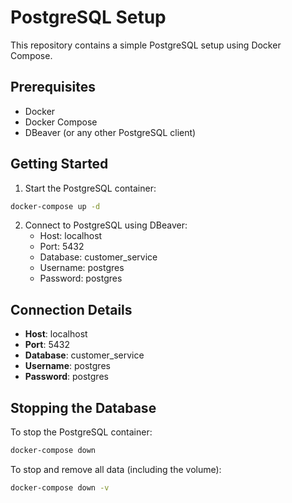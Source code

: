 # PostgreSQL Setup

This repository contains a simple PostgreSQL setup using Docker Compose.

## Prerequisites

- Docker
- Docker Compose
- DBeaver (or any other PostgreSQL client)

## Getting Started

1. Start the PostgreSQL container:
```bash
docker-compose up -d
```

2. Connect to PostgreSQL using DBeaver:
   - Host: localhost
   - Port: 5432
   - Database: customer_service
   - Username: postgres
   - Password: postgres

## Connection Details

- **Host**: localhost
- **Port**: 5432
- **Database**: customer_service
- **Username**: postgres
- **Password**: postgres

## Stopping the Database

To stop the PostgreSQL container:
```bash
docker-compose down
```

To stop and remove all data (including the volume):
```bash
docker-compose down -v
```